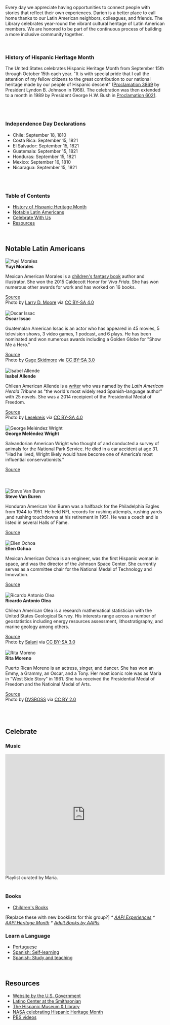 Every day we appreciate having opportunities to connect people with stories that reflect their own experiences. Darien is a better place to call home thanks to our Latin American neighbors, colleagues, and friends. The Library celebrates year-round the vibrant cultural heritage of Latin American members. We are honored to be part of the continuous process of building a more inclusive community together.

<br />

<a name="History"></a>
<div class="row">
<div class="col-md-5">

### History of Hispanic Heritage Month
The United States celebrates Hispanic Heritage Month from September 15th through October 15th each year. "It is with special pride that I call the attention of my fellow citizens to the great contribution to our national heritage made by our people of Hispanic descent" ([Proclamation 3869](https://dar.to/2VVDCyn "Proclaimation 4650") by President Lyndon B. Johnson in 1968). The celebration was then extended to a month in 1989 by President George H.W. Bush in [Proclamation 6021](https://dar.to/3BtKfs0 "Proclamation 6021"). 

<!-- Visit Darien Library through the month of May to view our AAPI Heritage Month book displays. -->
<br />
<br />

</div>
<div class="col-md-4">

### Independence Day Declarations
* Chile: September 18, 1810
* Costa Rica: September 15, 1821
* El Salvador: September 15, 1821
* Guatemala: September 15, 1821
* Honduras: September 15, 1821
* Mexico: September 16, 1810
* Nicaragua: September 15, 1821

<br />
<br />
</div>
<div class="col-md-3">

### Table of Contents

<ul>
<li><a href="#History">History of Hispanic Heritage Month</a></li>
<li><a href="#Notable">Notable Latin Americans</a></li>
<li><a href="#Celebrate">Celebrate With Us</a></li>
<li><a href="#Resources">Resources</a></li>
</ul>

</div>
</div>

<br />

<a name="Notable"></a>
<div class="container content">
<div class="text-center margin-bottom-50">
<h2 class="title-v2 title-center">Notable Latin Americans</h2>
</div>
</div>

<div class="row">
<div class="col-md-3">
<img class="img-responsive center-block" src="/uploads/departments/adults/yuyi_morales.jpg" alt="Yuyi Morales" />
<br />
<strong>Yuyi Morales</strong>
<p>Mexican American Morales is a <a href="https://dar.to/3jF6Jy4">children's fantasy book</a> author and illustrator. She won the 2015 Caldecott Honor for <em>Viva Frida</em>. She has won numerous other awards for work and has worked on 16 books.</p>
<a href="https://dar.to/3AAllpC">Source</a>
<br />
Photo by <a href="https://dar.to/2VQYCqi">Larry D. Moore</a> via <a href="https://dar.to/2LYnWSg">CC BY-SA 4.0</a>
<br />
<br />
</div>

<div class="col-md-3">
<img class="img-responsive center-block" src="/uploads/departments/adults/oscar_issac.jpg" alt="Oscar Issac" />
<br />
<strong>Oscar Issac</strong>
<p>Guatemalan American Issac is an actor who has appeared in 45 movies, 5 television shows, 3 video games, 1 podcast, and 6 plays. He has been nominated and won numerous awards including a Golden Globe for "Show Me a Hero."</p>
<a href="https://dar.to/3yAtd9Q">Source</a>
<br />
Photo by <a href="https://dar.to/3iFyYOa">Gage Skidmore</a> via <a href="https://dar.to/2XjG8iN">CC BY-SA 3.0</a>
<br />
<br />
</div>

<div class="col-md-3">
<img class="img-responsive center-block" src="/uploads/departments/adults/isabel_allende.jpeg" alt="Isabel Allende" />
<br />
<strong>Isabel Allende</strong>
<p>Chilean American Allende is a <a href="https://dar.to/3AAdEQ5">writer</a> who was named by the <em>Latin American Herald Tribune</em> as "the world's most widely read Spanish-language author" with 25 novels. She was a 2014 receipient of the Presidential Medal of Freedom.</p>
<a href="https://dar.to/3jNtgZD">Source</a>
<br />
Photo by <a href="https://dar.to/3CHU1HB">Lesekreis</a> via <a href="https://dar.to/2LYnWSg">CC BY-SA 4.0</a>
<br />
<br />
</div>

<div class="col-md-3">
<img class="img-responsive center-block" src="/uploads/departments/adults/george_melendez_wright.jpg" alt="George Meléndez Wright" />
<br />
<strong>George Meléndez Wright</strong>
<p>Salvandorian American Wright who thought of and conducted a survey of animals for the National Park Service. He died in a car accident at age 31. "Had he lived, Wright likely would have become one of America’s most influential conservationists."</p>
<a href="https://dar.to/2VLJPxe">Source</a>
<br />
<br />
</div>
</div>

<br />
<br />

<div class="row">
<div class="col-md-3">
<img class="img-responsive center-block" src="/uploads/departments/adults/steve_van_buren.jpg" alt="Steve Van Buren" />
<br />
<strong>Steve Van Buren</strong>
<p>Honduran American Van Buren was a halfback for the Philadelphia Eagles from 1944 to 1951. He held NFL records for rushing attempts, rushing yards ,and rushing touchdowns at his retirement in 1951. He was a coach and is listed in several Halls of Fame.</p>
<a href="https://dar.to/3iDaO6C">Source</a>
<br />
<br />
</div>

<div class="col-md-3">
<img class="img-responsive center-block" src="/uploads/departments/adults/ellen_ochoa.jpg" alt="Ellen Ochoa" />
<br />
<strong>Ellen Ochoa</strong>
<p>Mexican American Ochoa is an engineer, was the first Hispanic woman in space, and was the director of the Johnson Space Center. She currently serves as a committee chair for the National Medal of Technology and Innovation.</p>
<a href="https://dar.to/3jLjAiz">Source</a>
<br />
<br />
</div>

<div class="col-md-3">
<img class="img-responsive center-block" src="/uploads/departments/adults/ricardo_a_olea.jpg" alt="Ricardo Antonio Olea" />
<br />
<strong>Ricardo Antonio Olea</strong>
<p>Chilean American Olea is a research mathematical statistician with the United States Geological Survey. His interests range across a number of geostatistics including energy resources assessment, lithostratigraphy, and marine geology among others.</p>
<a href="https://dar.to/3jNtgZD">Source</a>
<br />
Photo by <a href="https://dar.to/3lZg5rl">Salani</a> via <a href="https://dar.to/2XjG8iN">CC BY-SA 3.0</a>
<br />
<br />
</div>

<div class="col-md-3">
<img class="img-responsive center-block" src="/uploads/departments/adults/rita_moreno.jpg" alt="Rita Moreno" />
<br />
<strong>Rita Moreno</strong>
<p>Puerto Rican Moreno is an actress, singer, and dancer. She has won an Emmy, a Grammy, an Oscar, and a Tony. Her most iconic role was as Maria in "West Side Story" in 1961. She has received the Presidential Medal of Freedom and the Natioinal Medal of Arts.</p>
<a href="https://dar.to/3jFq9mE">Source</a>
<br />
Photo by <a href="https://dar.to/3AxrdQi">DVSROSS</a> via <a href="https://dar.to/3lSdCyP">CC BY 2.0</a>
<br />
<br />
</div>
</div>

<br />
<br />

<a name="Celebrate"></a>
<div class="container content">
<div class="text-center margin-bottom-50">
<h2 class="title-v2 title-center">Celebrate</h2>
</div>
</div>

<div class="row">
<div class="col-md-4">

### Music

<iframe src="https://open.spotify.com/embed/playlist/67q9ocB7mJ4UShnjqabFlJ" width="100%" height="380" frameBorder="0" allowtransparency="true" allow="encrypted-media"></iframe>
<br />
Playlist curated by María.
<br />
<br />
</div>
<div class="col-md-4">

### Books
* [Children's Books](https://dar.to/3lTCKW0 "Children's Books for Hispanic Heritage Month")

[Replace these with new booklists for this group?]
_* [AAPI Experiences](https://dar.to/3lGkwoT "Books on AAPI Experiences")_
_* [AAPI Heritage Month](https://dar.to/2QWjdHt "APPI Heritage Month Books")_
_* [Adult Books by AAPIs](https://dar.to/3o1UE8b "Adult Books by AAPIs")_
<br />
</div>
<div class="col-md-4">

### Learn a Language
* [Portuguese](https://dar.to/3fWJnmO "Portuguese")
* [Spanish: Self-learning](https://dar.to/2VNcYIf "Spanish: self-learning")
* [Spanish: Study and teaching](https://dar.to/3fUDYfL "Spanish: study and teaching)")
</div>
</div>

<br />

<a name="Resources"></a>
<div class="container content">
<div class="text-center margin-bottom-50">
<h2 class="title-v2 title-center">Resources</h2>
</div>
</div>

* [Website by the U.S. Government](https://dar.to/34mKi8H "Website by the U.S. Government")
* [Latino Center at the Smithsonian](https://dar.to/3CPkN10 "Latino Center at the Smithsonian")
* [The Hispanic Museum & Library](https://dar.to/2VDPOEp "The Hispanic Museum & Library")
* [NASA celebrating Hispanic Heritage Month](https://dar.to/3lUHElF "NASA celebrating Hispanic Heritage Month")
* [PBS videos](https://dar.to/3jJ16iB "PBS videos")